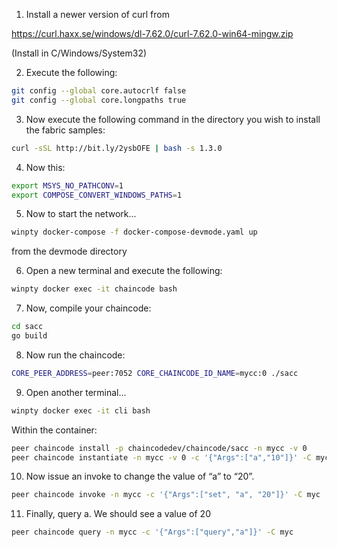 
1. Install a newer version of curl from 

https://curl.haxx.se/windows/dl-7.62.0/curl-7.62.0-win64-mingw.zip

(Install in C/Windows/System32)

2. Execute the following:

```bash
git config --global core.autocrlf false
git config --global core.longpaths true
```

3. Now execute the following command in the directory you wish to install the fabric samples:

```bash
curl -sSL http://bit.ly/2ysbOFE | bash -s 1.3.0
```

4. Now this:

```bash
export MSYS_NO_PATHCONV=1
export COMPOSE_CONVERT_WINDOWS_PATHS=1
```

5. Now to start the network...

```bash
winpty docker-compose -f docker-compose-devmode.yaml up
```

from the devmode directory

6. Open a new terminal and execute the following:

```bash
winpty docker exec -it chaincode bash
```

7. Now, compile your chaincode:

```bash
cd sacc
go build
```

8. Now run the chaincode:

```bash
CORE_PEER_ADDRESS=peer:7052 CORE_CHAINCODE_ID_NAME=mycc:0 ./sacc
```

9. Open another terminal...

```bash
winpty docker exec -it cli bash
```
Within the container:

```bash
peer chaincode install -p chaincodedev/chaincode/sacc -n mycc -v 0
peer chaincode instantiate -n mycc -v 0 -c '{"Args":["a","10"]}' -C myc
```

10. Now issue an invoke to change the value of “a” to “20”.

```bash
peer chaincode invoke -n mycc -c '{"Args":["set", "a", "20"]}' -C myc
```

11. Finally, query a. We should see a value of 20

```bash
peer chaincode query -n mycc -c '{"Args":["query","a"]}' -C myc
```